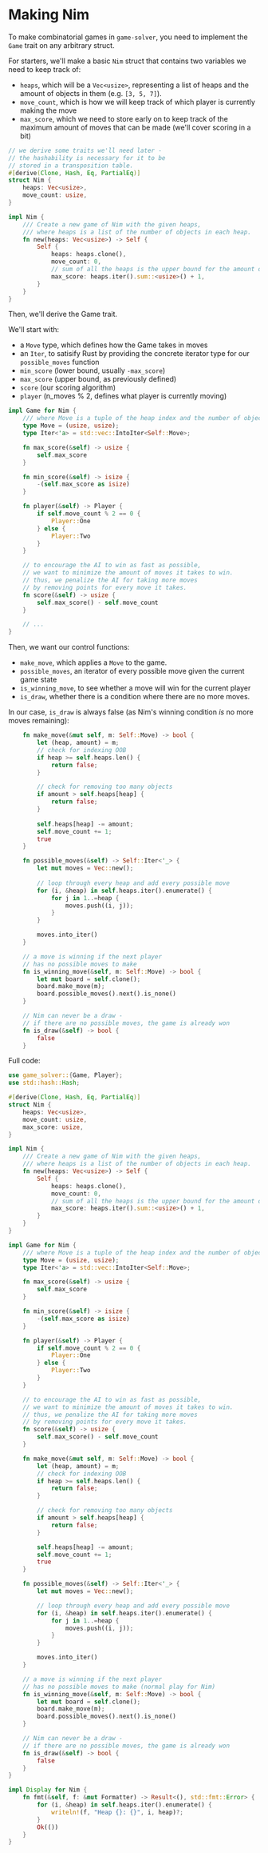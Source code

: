 # Making Nim

To make combinatorial games in `game-solver`, you need to implement the `Game` trait on any arbitrary struct.

For starters, we'll make a basic `Nim` struct that contains two variables we need to keep track of:

- `heaps`, which will be a `Vec<usize>`, representing a list of heaps and the amount of objects in them (e.g. `[3, 5, 7]`).
- `move_count`, which is how we will keep track of which player is currently making the move
- `max_score`, which we need to store early on to keep track of the maximum amount of moves that can be made (we'll cover scoring in a bit)

```rs
// we derive some traits we'll need later -
// the hashability is necessary for it to be
// stored in a transposition table.
#[derive(Clone, Hash, Eq, PartialEq)]
struct Nim {
    heaps: Vec<usize>,
    move_count: usize,
}

impl Nim {
    /// Create a new game of Nim with the given heaps,
    /// where heaps is a list of the number of objects in each heap.
    fn new(heaps: Vec<usize>) -> Self {
        Self {
            heaps: heaps.clone(),
            move_count: 0,
            // sum of all the heaps is the upper bound for the amount of moves - add 1 to give a positive score
            max_score: heaps.iter().sum::<usize>() + 1,
        }
    }
}
```

Then, we'll derive the Game trait.

We'll start with:
- a `Move` type, which defines how the Game takes in moves
- an `Iter`, to satisify Rust by providing the concrete iterator type for our `possible_moves` function
- `min_score` (lower bound, usually `-max_score`)
- `max_score` (upper bound, as previously defined)
- `score` (our scoring algorithm)
- `player` (n_moves % 2, defines what player is currently moving)

```rs
impl Game for Nim {
    /// where Move is a tuple of the heap index and the number of objects to remove
    type Move = (usize, usize);
    type Iter<'a> = std::vec::IntoIter<Self::Move>;

    fn max_score(&self) -> usize {
        self.max_score
    }

    fn min_score(&self) -> isize {
        -(self.max_score as isize)
    }

    fn player(&self) -> Player {
        if self.move_count % 2 == 0 {
            Player::One
        } else {
            Player::Two
        }
    }

    // to encourage the AI to win as fast as possible,
    // we want to minimize the amount of moves it takes to win.
    // thus, we penalize the AI for taking more moves
    // by removing points for every move it takes.
    fn score(&self) -> usize {
        self.max_score() - self.move_count
    }

    // ...
}
```

Then, we want our control functions:

- `make_move`, which applies a `Move` to the game.
- `possible_moves`, an iterator of every possible move given the current game state
- `is_winning_move`, to see whether a move will win for the current player
- `is_draw`, whether there is a condition where there are no more moves.

In our case, `is_draw` is always false (as Nim's winning condition *is* no more moves remaining):

```rs
    fn make_move(&mut self, m: Self::Move) -> bool {
        let (heap, amount) = m;
        // check for indexing OOB
        if heap >= self.heaps.len() {
            return false;
        }

        // check for removing too many objects
        if amount > self.heaps[heap] {
            return false;
        }
        
        self.heaps[heap] -= amount;
        self.move_count += 1;
        true
    }

    fn possible_moves(&self) -> Self::Iter<'_> {
        let mut moves = Vec::new();
        
        // loop through every heap and add every possible move
        for (i, &heap) in self.heaps.iter().enumerate() {
            for j in 1..=heap {
                moves.push((i, j));
            }
        }

        moves.into_iter()
    }

    // a move is winning if the next player
    // has no possible moves to make
    fn is_winning_move(&self, m: Self::Move) -> bool {
        let mut board = self.clone();
        board.make_move(m);
        board.possible_moves().next().is_none()
    }

    // Nim can never be a draw - 
    // if there are no possible moves, the game is already won
    fn is_draw(&self) -> bool {
        false
    }
```

Full code:

```rs
use game_solver::{Game, Player};
use std::hash::Hash;

#[derive(Clone, Hash, Eq, PartialEq)]
struct Nim {
    heaps: Vec<usize>,
    move_count: usize,
    max_score: usize,
}

impl Nim {
    /// Create a new game of Nim with the given heaps,
    /// where heaps is a list of the number of objects in each heap.
    fn new(heaps: Vec<usize>) -> Self {
        Self {
            heaps: heaps.clone(),
            move_count: 0,
            // sum of all the heaps is the upper bound for the amount of moves - add 1 to give a positive score
            max_score: heaps.iter().sum::<usize>() + 1,
        }
    }
}

impl Game for Nim {
    /// where Move is a tuple of the heap index and the number of objects to remove
    type Move = (usize, usize);
    type Iter<'a> = std::vec::IntoIter<Self::Move>;

    fn max_score(&self) -> usize {
        self.max_score
    }

    fn min_score(&self) -> isize {
        -(self.max_score as isize)
    }

    fn player(&self) -> Player {
        if self.move_count % 2 == 0 {
            Player::One
        } else {
            Player::Two
        }
    }

    // to encourage the AI to win as fast as possible,
    // we want to minimize the amount of moves it takes to win.
    // thus, we penalize the AI for taking more moves
    // by removing points for every move it takes.
    fn score(&self) -> usize {
        self.max_score() - self.move_count
    }

    fn make_move(&mut self, m: Self::Move) -> bool {
        let (heap, amount) = m;
        // check for indexing OOB
        if heap >= self.heaps.len() {
            return false;
        }

        // check for removing too many objects
        if amount > self.heaps[heap] {
            return false;
        }

        self.heaps[heap] -= amount;
        self.move_count += 1;
        true
    }

    fn possible_moves(&self) -> Self::Iter<'_> {
        let mut moves = Vec::new();

        // loop through every heap and add every possible move
        for (i, &heap) in self.heaps.iter().enumerate() {
            for j in 1..=heap {
                moves.push((i, j));
            }
        }

        moves.into_iter()
    }

    // a move is winning if the next player
    // has no possible moves to make (normal play for Nim)
    fn is_winning_move(&self, m: Self::Move) -> bool {
        let mut board = self.clone();
        board.make_move(m);
        board.possible_moves().next().is_none()
    }

    // Nim can never be a draw -
    // if there are no possible moves, the game is already won
    fn is_draw(&self) -> bool {
        false
    }
}

impl Display for Nim {
    fn fmt(&self, f: &mut Formatter) -> Result<(), std::fmt::Error> {
        for (i, &heap) in self.heaps.iter().enumerate() {
            writeln!(f, "Heap {}: {}", i, heap)?;
        }
        Ok(())
    }
}
```

